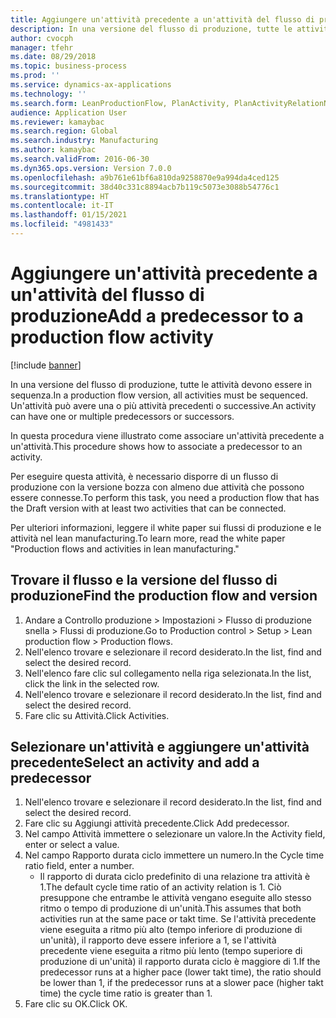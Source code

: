 ```yaml
---
title: Aggiungere un'attività precedente a un'attività del flusso di produzione
description: In una versione del flusso di produzione, tutte le attività devono essere in sequenza.
author: cvocph
manager: tfehr
ms.date: 08/29/2018
ms.topic: business-process
ms.prod: ''
ms.service: dynamics-ax-applications
ms.technology: ''
ms.search.form: LeanProductionFlow, PlanActivity, PlanActivityRelationNew, PlanActivityLookup
audience: Application User
ms.reviewer: kamaybac
ms.search.region: Global
ms.search.industry: Manufacturing
ms.author: kamaybac
ms.search.validFrom: 2016-06-30
ms.dyn365.ops.version: Version 7.0.0
ms.openlocfilehash: a9b761e61bf6a810da9258870e9a994da4ced125
ms.sourcegitcommit: 38d40c331c8894acb7b119c5073e3088b54776c1
ms.translationtype: HT
ms.contentlocale: it-IT
ms.lasthandoff: 01/15/2021
ms.locfileid: "4981433"
---
```

# <a name="add-a-predecessor-to-a-production-flow-activity"></a><span data-ttu-id="1f683-103">Aggiungere un'attività precedente a un'attività del flusso di produzione</span><span class="sxs-lookup"><span data-stu-id="1f683-103">Add a predecessor to a production flow activity</span></span>

[!include [banner](../../includes/banner.md)]

<span data-ttu-id="1f683-104">In una versione del flusso di produzione, tutte le attività devono essere in sequenza.</span><span class="sxs-lookup"><span data-stu-id="1f683-104">In a production flow version, all activities must be sequenced.</span></span> <span data-ttu-id="1f683-105">Un'attività può avere una o più attività precedenti o successive.</span><span class="sxs-lookup"><span data-stu-id="1f683-105">An activity can have one or multiple predecessors or successors.</span></span> 

<span data-ttu-id="1f683-106">In questa procedura viene illustrato come associare un'attività precedente a un'attività.</span><span class="sxs-lookup"><span data-stu-id="1f683-106">This procedure shows how to associate a predecessor to an activity.</span></span> 

<span data-ttu-id="1f683-107">Per eseguire questa attività, è necessario disporre di un flusso di produzione con la versione bozza con almeno due attività che possono essere connesse.</span><span class="sxs-lookup"><span data-stu-id="1f683-107">To perform this task, you need a production flow that has the Draft version with at least two activities that can be connected.</span></span> 

<span data-ttu-id="1f683-108">Per ulteriori informazioni, leggere il white paper sui flussi di produzione e le attività nel lean manufacturing.</span><span class="sxs-lookup"><span data-stu-id="1f683-108">To learn more, read the white paper "Production flows and activities in lean manufacturing."</span></span>


## <a name="find-the-production-flow-and-version"></a><span data-ttu-id="1f683-109">Trovare il flusso e la versione del flusso di produzione</span><span class="sxs-lookup"><span data-stu-id="1f683-109">Find the production flow and version</span></span>
1. <span data-ttu-id="1f683-110">Andare a Controllo produzione > Impostazioni > Flusso di produzione snella > Flussi di produzione.</span><span class="sxs-lookup"><span data-stu-id="1f683-110">Go to Production control > Setup > Lean production flow > Production flows.</span></span>
2. <span data-ttu-id="1f683-111">Nell'elenco trovare e selezionare il record desiderato.</span><span class="sxs-lookup"><span data-stu-id="1f683-111">In the list, find and select the desired record.</span></span>
3. <span data-ttu-id="1f683-112">Nell'elenco fare clic sul collegamento nella riga selezionata.</span><span class="sxs-lookup"><span data-stu-id="1f683-112">In the list, click the link in the selected row.</span></span>
4. <span data-ttu-id="1f683-113">Nell'elenco trovare e selezionare il record desiderato.</span><span class="sxs-lookup"><span data-stu-id="1f683-113">In the list, find and select the desired record.</span></span>
5. <span data-ttu-id="1f683-114">Fare clic su Attività.</span><span class="sxs-lookup"><span data-stu-id="1f683-114">Click Activities.</span></span>

## <a name="select-an-activity-and-add-a-predecessor"></a><span data-ttu-id="1f683-115">Selezionare un'attività e aggiungere un'attività precedente</span><span class="sxs-lookup"><span data-stu-id="1f683-115">Select an activity and add a predecessor</span></span>
1. <span data-ttu-id="1f683-116">Nell'elenco trovare e selezionare il record desiderato.</span><span class="sxs-lookup"><span data-stu-id="1f683-116">In the list, find and select the desired record.</span></span>
2. <span data-ttu-id="1f683-117">Fare clic su Aggiungi attività precedente.</span><span class="sxs-lookup"><span data-stu-id="1f683-117">Click Add predecessor.</span></span>
3. <span data-ttu-id="1f683-118">Nel campo Attività immettere o selezionare un valore.</span><span class="sxs-lookup"><span data-stu-id="1f683-118">In the Activity field, enter or select a value.</span></span>
4. <span data-ttu-id="1f683-119">Nel campo Rapporto durata ciclo immettere un numero.</span><span class="sxs-lookup"><span data-stu-id="1f683-119">In the Cycle time ratio field, enter a number.</span></span>
    * <span data-ttu-id="1f683-120">Il rapporto di durata ciclo predefinito di una relazione tra attività è 1.</span><span class="sxs-lookup"><span data-stu-id="1f683-120">The default cycle time ratio of an activity relation is 1.</span></span> <span data-ttu-id="1f683-121">Ciò presuppone che entrambe le attività vengano eseguite allo stesso ritmo o tempo di produzione di un'unità.</span><span class="sxs-lookup"><span data-stu-id="1f683-121">This assumes that both activities run at the same pace or takt time.</span></span> <span data-ttu-id="1f683-122">Se l'attività precedente viene eseguita a ritmo più alto (tempo inferiore di produzione di un'unità), il rapporto deve essere inferiore a 1, se l'attività precedente viene eseguita a ritmo più lento (tempo superiore di produzione di un'unità) il rapporto durata ciclo è maggiore di 1.</span><span class="sxs-lookup"><span data-stu-id="1f683-122">If the predecessor runs at a higher pace (lower takt time), the ratio should be lower than 1, if the predecessor runs at a slower pace (higher takt time) the cycle time ratio is greater than 1.</span></span>  
5. <span data-ttu-id="1f683-123">Fare clic su OK.</span><span class="sxs-lookup"><span data-stu-id="1f683-123">Click OK.</span></span>

